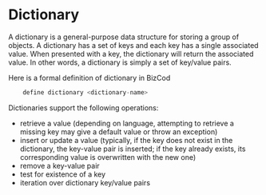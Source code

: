 # Dictionary

A dictionary is a general-purpose data structure for storing a group of objects. A dictionary has a set of keys and each key has a single associated value. When presented with a key, the dictionary will return the associated value. In other words, a dictionary is simply a set of key/value pairs.

Here is a formal definition of dictionary in BizCod 

```js
    define dictionary <dictionary-name>
```

Dictionaries support the following operations:

- retrieve a value (depending on language, attempting to retrieve a missing key may give a default value or throw an exception)
- insert or update a value (typically, if the key does not exist in the dictionary, the key-value pair is inserted; if the key already exists, its corresponding value is overwritten with the new one)
- remove a key-value pair
- test for existence of a key
- iteration over dictionary key/value pairs
